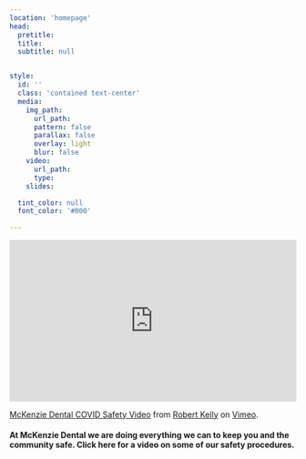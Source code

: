 ```yaml
---
location: 'homepage'
head:
  pretitle:
  title:
  subtitle: null


style:
  id: ''
  class: 'contained text-center'
  media:
    img_path:
      url_path:
      pattern: false
      parallax: false
      overlay: light
      blur: false
    video:
      url_path:
      type:
    slides:

  tint_color: null
  font_color: '#000'

---
```



<!-- <iframe src="https://player.vimeo.com/video/448564581" width="100%" height="auto" frameborder="0" allow="autoplay; fullscreen" allowfullscreen></iframe> -->

<style>.embed-container { position: relative; padding-bottom: 56.25%; height: 0; overflow: hidden; max-width: 100%; } .embed-container iframe, .embed-container object, .embed-container embed { position: absolute; top: 0; left: 0; width: 100%; height: 100%; }</style><div class='embed-container'><iframe src='https://player.vimeo.com/video/448564581' title="safety-procedures-video" frameborder='0' webkitAllowFullScreen mozallowfullscreen allowFullScreen></iframe></div>


<p><a href="https://vimeo.com/448564581">McKenzie Dental COVID Safety Video</a> from <a href="https://vimeo.com/user121549023">Robert Kelly</a> on <a href="https://vimeo.com">Vimeo</a>.</p>

<h4>At McKenzie Dental we are doing everything we can to keep you and the community safe.  Click here for a video on some of our safety procedures.</h4>
<br />
